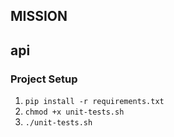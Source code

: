 ## MISSION

## api

### Project Setup

1. `pip install -r requirements.txt`
2. `chmod +x unit-tests.sh`
3. `./unit-tests.sh`

